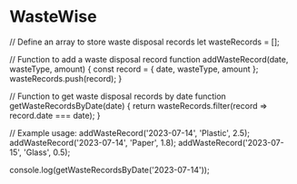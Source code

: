 # WasteWise
// Define an array to store waste disposal records
let wasteRecords = [];

// Function to add a waste disposal record
function addWasteRecord(date, wasteType, amount) {
  const record = { date, wasteType, amount };
  wasteRecords.push(record);
}

// Function to get waste disposal records by date
function getWasteRecordsByDate(date) {
  return wasteRecords.filter(record => record.date === date);
}

// Example usage:
addWasteRecord('2023-07-14', 'Plastic', 2.5);
addWasteRecord('2023-07-14', 'Paper', 1.8);
addWasteRecord('2023-07-15', 'Glass', 0.5);

console.log(getWasteRecordsByDate('2023-07-14'));
